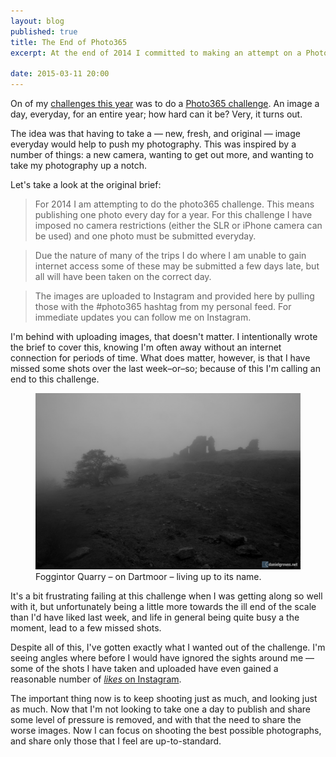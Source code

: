 ```yaml
---
layout: blog
published: true
title: The End of Photo365
excerpt: At the end of 2014 I committed to making an attempt on a Photo365 challenge. It didn't go to plan, and here's why it wasn't a failure. 

date: 2015-03-11 20:00
---
```


On of my [challenges this year](https://danielgroves.net/notebook/2014/12/2014-review/ "My review of 2014, featuring some challenges for the year") was to do a [Photo365 challenge](https://danielgroves.net/photo365/ "My Photo365 Challenge Attempt"). An image a day, everyday, for an entire year; how hard can it be? Very, it turns out.

The idea was that having to take a — new, fresh, and original — image everyday would help to push my photography. This was inspired by a number of things: a new camera, wanting to get out more, and wanting to take my photography up a notch.

Let's take a look at the original brief:

> For 2014 I am attempting to do the photo365 challenge. This means publishing one photo every day for a year. For this challenge I have imposed no camera restrictions (either the SLR or iPhone camera can be used) and one photo must be submitted everyday.

> Due the nature of many of the trips I do where I am unable to gain internet access some of these may be submitted a few days late, but all will have been taken on the correct day.

> The images are uploaded to Instagram and provided here by pulling those with the #photo365 hashtag from my personal feed. For immediate updates you can follow me on Instagram.

I'm behind with uploading images, that doesn't matter. I intentionally wrote the brief to cover this, knowing I'm often away without an internet connection for periods of time. What does matter, however, is that I have missed some shots over the last week–or–so; because of this I'm calling an end to this challenge.  

<figure>
    <img src="/assets/images/blog/2015-03-11-end-of-photo365/20150308-DSC_3937.jpg" alt="Foggintor Quarry – on Dartmoor – living up to its name." />
    <figcaption>Foggintor Quarry – on Dartmoor – living up to its name.</figcaption>
</figure>

It's a bit frustrating failing at this challenge when I was getting along so well with it, but unfortunately being a little more towards the ill end of the scale than I'd have liked last week, and life in general being quite busy a the moment, lead to a few missed shots.

Despite all of this, I've gotten exactly what I wanted out of the challenge. I'm seeing angles where before I would have ignored the sights around me — some of the shots I have taken and uploaded have even gained a reasonable number of [*likes* on Instagram](https://instagram.com/danielsgroves/p/zRw424TfbE/ "A reasonably popular waterfall shoot from February 2015").

The important thing now is to keep shooting just as much, and looking just as much. Now that I'm not looking to take one a day to publish and share some level of pressure is removed, and with that the need to share the worse images. Now I can focus on shooting the best possible photographs, and share only those that I feel are up-to-standard.
